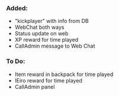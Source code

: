 ### Added:
- "kickplayer" with info from DB
- WebChat both ways
- Status update on web
- XP reward for time played
- CallAdmin message to Web Chat
### To Do:
- Item reward in backpack for time played
- IEiro reward for time played
- CallAdmin panel

